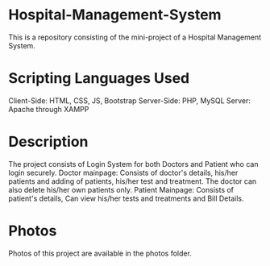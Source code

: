 # Hospital-Management-System
This is a repository consisting of the mini-project of a Hospital Management System.

# Scripting Languages Used
Client-Side: HTML, CSS, JS, Bootstrap
Server-Side: PHP, MySQL
Server: Apache through XAMPP

# Description
The project consists of Login System for both Doctors and Patient who can login securely.
Doctor mainpage: Consists of doctor's details, his/her patients and adding of patients, his/her test and treatment. The doctor can also delete his/her own patients only.
Patient Mainpage: Consists of patient's details, Can view his/her tests and treatments and Bill Details.

# Photos
Photos of this project are available in the photos folder.

